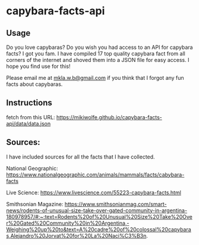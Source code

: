 # capybara-facts-api

## Usage
Do you love capybaras? Do you wish you had access to an API for capybara facts? I got you fam. I have compiled 17 top quality capybara fact from all corners of the internet and shoved them into a JSON file for easy access.  I hope you find use for this! 

Please email me at mkla.w.b@gmail.com if you think that I forgot any fun facts about capybaras. 
## Instructions  
fetch from this URL: 
https://mikiwolfe.github.io/capybara-facts-api/data/data.json

## Sources: 

I have included sources for all the facts that I have collected. 


National Geographic: https://www.nationalgeographic.com/animals/mammals/facts/cabybara-facts

Live Science: https://www.livescience.com/55223-capybara-facts.html

Smithsonian Magazine: https://www.smithsonianmag.com/smart-news/rodents-of-unusual-size-take-over-gated-community-in-argentina-180978957/#:~:text=Rodents%20of%20Unusual%20Size%20Take%20Over%20Gated%20Community%20in%20Argentina,-Weighing%20up%20to&text=A%20cadre%20of%20colossal%20capybaras,Alejandro%20Jorvat%20for%20La%20Naci%C3%B3n.


